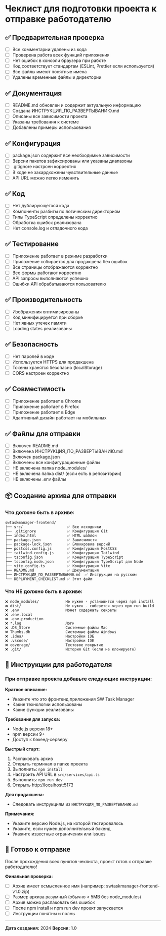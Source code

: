 # Чеклист для подготовки проекта к отправке работодателю

## ✅ Предварительная проверка

- [ ] Все комментарии удалены из кода
- [ ] Проверена работа всех функций приложения
- [ ] Нет ошибок в консоли браузера при работе
- [ ] Код соответствует стандартам (ESLint, Prettier если используется)
- [ ] Все файлы имеют понятные имена
- [ ] Удалены временные файлы и директории

## ✅ Документация

- [ ] README.md обновлен и содержит актуальную информацию
- [ ] Создана ИНСТРУКЦИЯ_ПО_РАЗВЕРТЫВАНИЮ.md
- [ ] Описаны все зависимости проекта
- [ ] Указаны требования к системе
- [ ] Добавлены примеры использования

## ✅ Конфигурация

- [ ] package.json содержит все необходимые зависимости
- [ ] Версии пакетов зафиксированы или указаны диапазоны
- [ ] .gitignore настроен корректно
- [ ] В коде не захардкожены чувствительные данные
- [ ] API URL можно легко изменить

## ✅ Код

- [ ] Нет дублирующегося кода
- [ ] Компоненты разбиты по логическим директориям
- [ ] Типы TypeScript определены корректно
- [ ] Обработка ошибок реализована
- [ ] Нет console.log и отладочного кода

## ✅ Тестирование

- [ ] Приложение работает в режиме разработки
- [ ] Приложение собирается для продакшена без ошибок
- [ ] Все страницы отображаются корректно
- [ ] Все формы работают корректно
- [ ] API запросы выполняются успешно
- [ ] Ошибки API обрабатываются пользователю

## ✅ Производительность

- [ ] Изображения оптимизированы
- [ ] Код минифицируется при сборке
- [ ] Нет явных утечек памяти
- [ ] Loading states реализованы

## ✅ Безопасность

- [ ] Нет паролей в коде
- [ ] Используется HTTPS для продакшена
- [ ] Токены хранятся безопасно (localStorage)
- [ ] CORS настроен корректно

## ✅ Совместимость

- [ ] Приложение работает в Chrome
- [ ] Приложение работает в Firefox
- [ ] Приложение работает в Edge
- [ ] Адаптивный дизайн работает на мобильных

## ✅ Файлы для отправки

- [ ] Включен README.md
- [ ] Включена ИНСТРУКЦИЯ_ПО_РАЗВЕРТЫВАНИЮ.md
- [ ] Включен package.json
- [ ] Включены все конфигурационные файлы
- [ ] НЕ включена папка node_modules/
- [ ] НЕ включена папка dist/ (если есть в репозитории)
- [ ] НЕ включены .env файлы

## 📦 Создание архива для отправки

### Что должно быть в архиве:

```
swtaskmanager-frontend/
├── src/                    ✅ Все исходники
├── .gitignore              ✅ Конфигурация Git
├── index.html              ✅ HTML шаблон
├── package.json            ✅ Зависимости
├── package-lock.json       ✅ Блокировка версий
├── postcss.config.js       ✅ Конфигурация PostCSS
├── tailwind.config.js      ✅ Конфигурация Tailwind
├── tsconfig.json           ✅ Конфигурация TypeScript
├── tsconfig.node.json      ✅ Конфигурация TypeScript для Node
├── vite.config.ts          ✅ Конфигурация Vite
├── README.md               ✅ Документация
├── ИНСТРУКЦИЯ_ПО_РАЗВЕРТЫВАНИЮ.md  ✅ Инструкция на русском
└── DEPLOYMENT_CHECKLIST.md ✅ Этот файл
```

### Что НЕ должно быть в архиве:

```
❌ node_modules/            Не нужен - установится через npm install
❌ dist/                    Не нужен - соберется через npm run build
❌ .env                     Может содержать секреты
❌ .env.local
❌ .env.production
❌ *.log                    Логи
❌ .DS_Store                Системные файлы Mac
❌ Thumbs.db                Системные файлы Windows
❌ .idea/                   Настройки IDE
❌ .vscode/                 Настройки IDE
❌ coverage/                Тестовое покрытие
❌ .git/                    История Git (если не клонируете)
```

## 📝 Инструкции для работодателя

### При отправке проекта добавьте следующие инструкции:

**Краткое описание:**
- Укажите что это фронтенд приложения SW Task Manager
- Какие технологии использованы
- Какие функции реализованы

**Требования для запуска:**
- Node.js версии 18+
- npm версии 9+
- Доступ к бэкенд-серверу

**Быстрый старт:**
1. Распаковать архив
2. Открыть терминал в папке проекта
3. Выполнить: `npm install`
4. Настроить API URL в `src/services/api.ts`
5. Выполнить: `npm run dev`
6. Открыть http://localhost:5173

**Для продакшена:**
- Следовать инструкциям из `ИНСТРУКЦИЯ_ПО_РАЗВЕРТЫВАНИЮ.md`

**Примечания:**
- Укажите версию Node.js, на которой тестировалось
- Укажите, если нужен дополнительный бэкенд
- Укажите известные ограничения или issues

## 🚀 Готово к отправке

После прохождения всех пунктов чеклиста, проект готов к отправке работодателю!

**Финальная проверка:**
- [ ] Архив имеет осмысленное имя (например: swtaskmanager-frontend-v1.0.zip)
- [ ] Размер архива разумный (обычно < 5MB без node_modules)
- [ ] Архив можно распаковать без ошибок
- [ ] После npm install и npm run dev проект запускается
- [ ] Инструкции понятны и полны

---

**Дата создания:** 2024
**Версия:** 1.0

